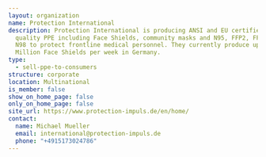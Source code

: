 ```yaml
---
layout: organization
name: Protection International
description: Protection International is producing ANSI and EU certified, high
  quality PPE including Face Shields, community masks and N95, FFP2, FFP3 and
  N98 to protect frontline medical personnel. They currently produce up to 3.0
  Million Face Shields per week in Germany.
type:
  - sell-ppe-to-consumers
structure: corporate
location: Multinational
is_member: false
show_on_home_page: false
only_on_home_page: false
site_url: https://www.protection-impuls.de/en/home/
contact:
  name: Michael Mueller
  email: international@protection-impuls.de
  phone: "+4915173024786"
---
```

